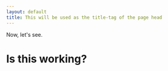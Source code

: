 ```yaml
---
layout: default
title: This will be used as the title-tag of the page head
---
```


Now, let's see.

# Is this working?


